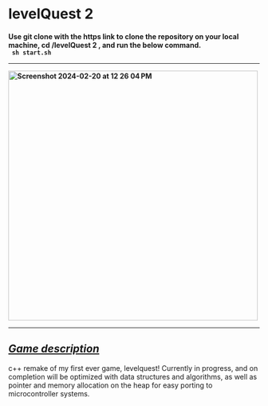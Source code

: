 # levelQuest 2
 <h4> Use git clone with the https link to clone the repository on your local machine, cd /levelQuest 2 , and run the below command. 
  <br/> <code> sh start.sh</code> 
  <hr/>
  <img height="500vh" width="auto" max-width="500vh" alt="Screenshot 2024-02-20 at 12 26 04 PM" src="https://github.com/austinhutchen/levelQuest2/assets/93489691/5b84c23f-c6c5-4186-863b-2b3a4db6e888">
  <hr/>
<h2> <u> <i> <b> Game description </b> </i></u> </h2>
<p>c++ remake of my first ever game, levelquest! Currently in progress, and on completion will be  optimized with data structures and algorithms, as well as pointer and memory allocation on the heap for easy porting to microcontroller systems. </p>




